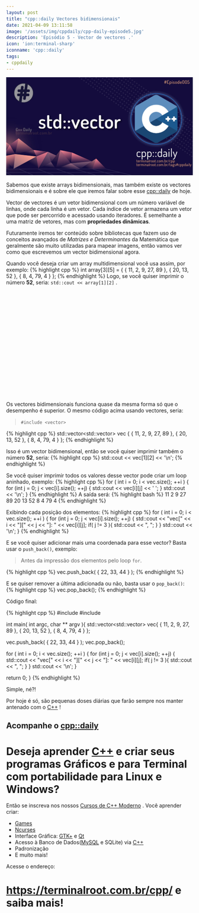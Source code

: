 ```yaml
---
layout: post
title: "cpp::daily Vectores bidimensionais"
date: 2021-04-09 13:11:58
image: '/assets/img/cppdaily/cpp-daily-episode5.jpg'
description: 'Episódio 5 - Vector de vectores .'
icon: 'ion:terminal-sharp'
iconname: 'cpp::daily'
tags:
- cppdaily
---
```


![cpp::daily Vectores bidimensionais](/assets/img/cppdaily/cpp-daily-episode5.jpg)

Sabemos que existe arrays bidimensionais, mas também existe os vectores bidimensionais e é sobre ele que iremos falar sobre esse [cpp::daily](https://terminalroot.com.br/tags#cppdaily) de hoje.

Vector de vectores é um vetor bidimensional com um número variável de linhas, onde cada linha é um vetor. Cada índice de vetor armazena um vetor que pode ser percorrido e acessado usando iteradores. É semelhante a uma matriz de vetores, mas com **propriedades dinâmicas**.

Futuramente iremos ter conteúdo sobre bibliotecas que fazem uso de conceitos avançados de *Matrizes e Determinantes* da Matemática que geralmente são muito utilizadas para mapear imagens, então vamos ver como que escrevemos um vector bidimensional agora.

Quando você deseja criar um array multidimensional você usa assim, por exemplo:
{% highlight cpp %}
int array[3][5] = {  { 11, 2, 9, 27, 89 },
                     { 20, 13, 52 },
                     { 8, 4, 79, 4 }
                  };
{% endhighlight %}
Logo, se você quiser imprimir o número **52**, seria: `std::cout << array[1][2]` .

<!-- QUADRADO -->
<script async src="//pagead2.googlesyndication.com/pagead/js/adsbygoogle.js"></script>
<ins class="adsbygoogle"
style="display:inline-block;width:336px;height:280px"
data-ad-client="ca-pub-2838251107855362"
data-ad-slot="5351066970"></ins>
<script>
(adsbygoogle = window.adsbygoogle || []).push({});
</script>


Os vectores bidimensionais funciona quase da mesma forma só que o desempenho é superior. O mesmo código acima usando vectores, seria:
> `#include <vector>`

{% highlight cpp %}
std::vector<std::vector<int>> vec {  { 11, 2, 9, 27, 89 },
                                      { 20, 13, 52 },
                                      { 8, 4, 79, 4 }
                                  };
{% endhighlight %}

Isso é um vector bidimensional, então se você quiser imprimir também o número **52**, seria:
{% highlight cpp %}
std::cout << vec[1][2] << '\n';
{% endhighlight %}

Se você quiser imprimir todos os valores desse vector pode criar um loop aninhado, exemplo:
{% highlight cpp %}
for ( int i = 0; i < vec.size(); ++i ) {
 for (int j = 0;  j < vec[i].size(); ++j) {
   std::cout << vec[i][j] << ' ';
 }
 std::cout << '\n';
}
{% endhighlight %}
A saída será:
{% highlight bash %}
11 2 9 27 89 
20 13 52 
8 4 79 4 
{% endhighlight %}

Exibindo cada posição dos elementos:
{% highlight cpp %}
  for ( int i = 0; i < vec.size(); ++i ) {
    for (int j = 0;  j < vec[i].size(); ++j) {
      std::cout << "vec[" << i << "][" << j << "]: " << vec[i][j];
      if( j != 3 ){
        std::cout << ", ";
      }
    }
    std::cout << '\n';
  }
{% endhighlight %}

E se você quiser adicionar mais uma coordenada para esse vector? Basta usar o `push_back()`, exemplo:
> Antes da impressão dos elementos pelo loop `for`.

{% highlight cpp %}
vec.push_back( { 22, 33, 44 } );
{% endhighlight %}

E se quiser remover a última adicionada ou não, basta usar o `pop_back()`:
{% highlight cpp %}
vec.pop_back();
{% endhighlight %}

Código final:

{% highlight cpp %}
#include <iostream>
#include <vector>

int main( int argc, char ** argv ){
  std::vector<std::vector<int>> vec{  { 11, 2, 9, 27, 89 },
    { 20, 13, 52 },
    { 8, 4, 79, 4 }
  };

  vec.push_back( { 22, 33, 44 } );
  vec.pop_back();

  for ( int i = 0; i < vec.size(); ++i ) {
    for (int j = 0;  j < vec[i].size(); ++j) {
      std::cout << "vec[" << i << "][" << j << "]: " << vec[i][j];
      if( j != 3 ){
        std::cout << ", ";
      }
    }
    std::cout << '\n';
  }

  return 0;
}
{% endhighlight %}

Simple, né?!

Por hoje é só, são pequenas doses diárias que farão sempre nos manter antenado com o [C++](https://terminalroot.com.br/cpp/) !

## Acompanhe o [cpp::daily](https://terminalroot.com.br/tags#cppdaily)

# Deseja aprender [C++](https://terminalroot.com.br/cpp/) e criar seus programas Gráficos e para Terminal com portabilidade para Linux e Windows?
Então se inscreva nos nossos [Cursos de C++ Moderno](https://terminalroot.com.br/cpp/) . Você aprender criar:
- [Games](https://terminalroot.com.br/tags#games)
- [Ncurses](https://terminalroot.com.br/2021/02/crie-programas-graficos-no-terminal-com-cpp-e-ncurses.html)
- Interface Gráfica: [GTK+](https://terminalroot.com.br/2020/08/anjuta-o-melhor-ide-para-c-com-gtkmm.html) e [Qt](https://terminalroot.com.br/2021/02/gerencie-suas-contas-financeiras-pessoais-com-terminal-finances.html)
- Acesso à Banco de Dados([MySQL](https://terminalroot.com.br/mysql/) e SQLite) via [C++](https://terminalroot.com.br/cpp/)
- Padronização
- E muito mais!

Acesse o endereço:
# <https://terminalroot.com.br/cpp/> e saiba mais!

<!-- RETANGULO LARGO 2 -->
<script async src="//pagead2.googlesyndication.com/pagead/js/adsbygoogle.js"></script>
<ins class="adsbygoogle"
style="display:block; text-align:center;"
data-ad-layout="in-article"
data-ad-format="fluid"
data-ad-client="ca-pub-2838251107855362"
data-ad-slot="8549252987"></ins>
<script>
(adsbygoogle = window.adsbygoogle || []).push({});
</script>



